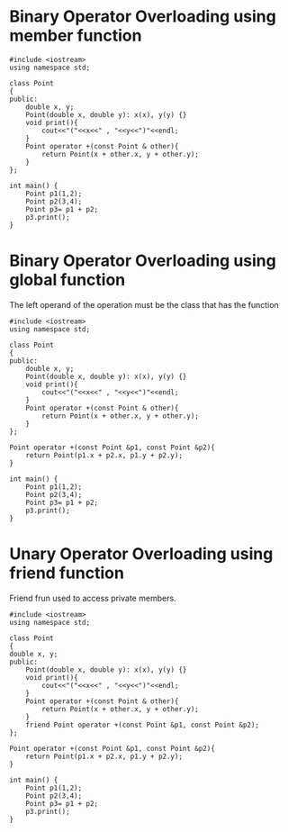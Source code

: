 # Binary Operator Overloading using member function

```
#include <iostream>
using namespace std;

class Point
{
public:
    double x, y;
    Point(double x, double y): x(x), y(y) {}
    void print(){
        cout<<"("<<x<<" , "<<y<<")"<<endl;
    }
    Point operator +(const Point & other){
        return Point(x + other.x, y + other.y);
    }  
};

int main() {
    Point p1(1,2);
    Point p2(3,4);
    Point p3= p1 + p2;
    p3.print();
}
```


# Binary Operator Overloading using global function
The left operand of the operation must be the class that has the function

```
#include <iostream>
using namespace std;

class Point
{
public:
    double x, y;
    Point(double x, double y): x(x), y(y) {}
    void print(){
        cout<<"("<<x<<" , "<<y<<")"<<endl;
    }
    Point operator +(const Point & other){
        return Point(x + other.x, y + other.y);
    }  
};

Point operator +(const Point &p1, const Point &p2){
    return Point(p1.x + p2.x, p1.y + p2.y);
}

int main() {
    Point p1(1,2);
    Point p2(3,4);
    Point p3= p1 + p2;
    p3.print();
}
```

# Unary Operator Overloading using friend function
Friend frun used to access private members.

```
#include <iostream>
using namespace std;

class Point
{
double x, y;
public:
    Point(double x, double y): x(x), y(y) {}
    void print(){
        cout<<"("<<x<<" , "<<y<<")"<<endl;
    }
    Point operator +(const Point & other){
        return Point(x + other.x, y + other.y);
    }
    friend Point operator +(const Point &p1, const Point &p2);
};

Point operator +(const Point &p1, const Point &p2){
    return Point(p1.x + p2.x, p1.y + p2.y);
}

int main() {
    Point p1(1,2);
    Point p2(3,4);
    Point p3= p1 + p2;
    p3.print();
}
```
